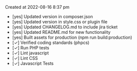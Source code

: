 Created at 2022-08-16 8:37 pm

* [yes] Updated version in composer.json
* [yes] Updated version in style.css or plugin file
* [yes] Updated CHANGELOG.md to include jira ticket
* [yes] Updated README.md for new functionality
* [yes] Built assets for production (npm run build:production)
* [✓] Verified coding standards (phpcs)
* [✓] Run PHP tests
* [✓] Lint javascript
* [✓] Lint CSS
* [✓] Javascript Tests
